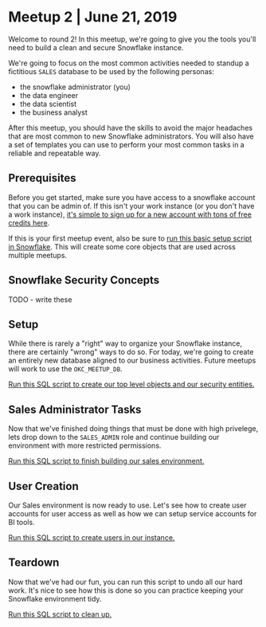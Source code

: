 # Meetup 2 | June 21, 2019
Welcome to round 2! In this meetup, we're going to give you the tools you'll need to build a clean and secure Snowflake instance.

We're going to focus on the most common activities needed to standup a fictitious `SALES` database to be used by the following personas:
- the snowflake administrator (you)
- the data engineer
- the data scientist
- the business analyst

After this meetup, you should have the skills to avoid the major headaches that are most common to new Snowflake administrators. You will also have a set of templates you can use to perform your most common tasks in a reliable and repeatable way.

## Prerequisites
Before you get started, make sure you have access to a snowflake account that you can be admin of. If this isn't your work instance (or you don't have a work instance), [it's simple to sign up for a new account with tons of free credits here](https://trial.snowflake.com/).

If this is your first meetup event, also be sure to [run this basic setup script in Snowflake](../../meetupEnvironmentSetup.sql). This will create some core objects that are used across multiple meetups.

## Snowflake Security Concepts
TODO - write these

## Setup
While there is rarely a "right" way to organize your Snowflake instance, there are certainly "wrong" ways to do so. For today, we're going to create an entirely new database aligned to our business activities. Future meetups will work to use the `OKC_MEETUP_DB`.

[Run this SQL script to create our top level objects and our security entities.](./sql/salesSetup.sql)

## Sales Administrator Tasks
Now that we've finished doing things that must be done with high privelege, lets drop down to the `SALES_ADMIN` role and continue building our environment with more restricted permissions.

[Run this SQL script to finish building our sales environment.](./sql/salesAdministration.sql)

## User Creation
Our Sales environment is now ready to use. Let's see how to create user accounts for user access as well as how we can setup service accounts for BI tools.

[Run this SQL script to create users in our instance.](./sql/userCreation.sql)

## Teardown
Now that we've had our fun, you can run this script to undo all our hard work. It's nice to see how this is done so you can practice keeping your Snowflake environment tidy.

[Run this SQL script to clean up.](./sql/salesTeardown.sql)